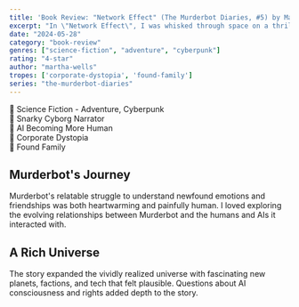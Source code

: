 ```yaml
---
title: 'Book Review: "Network Effect" (The Murderbot Diaries, #5) by Martha Wells'
excerpt: "In \"Network Effect\", I was whisked through space on a thrilling rescue mission as the snarky hero Murderbot."
date: "2024-05-28"
category: "book-review"
genres: ["science-fiction", "adventure", "cyberpunk"]
rating: "4-star"
author: "martha-wells"
tropes: ['corporate-dystopia', 'found-family']
series: "the-murderbot-diaries"
---
```


📍 Science Fiction - Adventure, Cyberpunk  
📍 Snarky Cyborg Narrator  
📍 AI Becoming More Human  
📍 Corporate Dystopia  
📍 Found Family  

## Murderbot's Journey
Murderbot's relatable struggle to understand newfound emotions and friendships was both heartwarming and painfully human. I loved exploring the evolving relationships between Murderbot and the humans and AIs it interacted with.

## A Rich Universe
The story expanded the vividly realized universe with fascinating new planets, factions, and tech that felt plausible. Questions about AI consciousness and rights added depth to the story.
